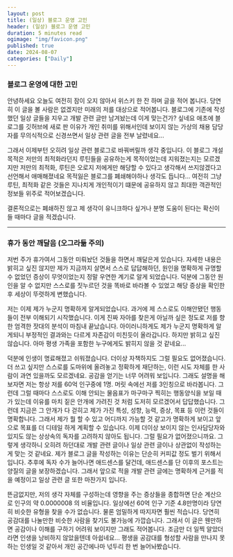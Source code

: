 ```yaml
---
layout: post
title: (일상) 블로그 운영 고민
header: (일상) 블로그 운영 고민
duration: 5 minutes read
ogimage: "img/favicon.png"
published: true
date: 2024-08-07
categories: ["Daily"]
---
```

### 블로그 운영에 대한 고민

안녕하세요 오늘도 여전히 잠이 오지 않아서 위스키 한 잔 하며 글을 적어 봅니다.
당연히 이 글을 볼 사람은 없겠지만 미래의 저를 대상으로 적어봅니다.
블로그에 기존에 작성했던 일상 글들을 지우고 개발 관련 글만 남겨놨는데 이게 맞는건가? 싶네요
애초에 블로그를 깃허브에 새로 판 이유가 개인 취미를 위해서인데 보이지 않는 가상의 채용 담당자를
무의식적으로 신경쓰면서 일상 관련 글을 전부 날렸네요...

그래서 이제부턴 오히려 일상 관련 블로그로 바꿔버릴까 생각 중입니다.
이 블로그 개설 목적은 저만의 최적화라던지 루틴들을 공유하는게 목적이었는데 
지워졌는지는 모르겠지만 저만의 최적화, 루틴은 오로지 저에게만 해당할 수 있다고 생각해서 쓰지않겠다고 선언해서
애매해졌네요 목적잃은 블로그를 폐쇄해야하나 생각도 듭니다...
여전히 그냥 루틴, 최적화 같은 것들은 지나치게 개인적이기 떄문에 공유하지 않고 최대한 객관적인 정보들 위주로 적어보겠습니다.

결론적으로는 폐쇄하진 않고 제 생각이 유니크하다 싶거나 분명 도움이 된다는 확신이 들 때마다 글을 적겠습니다.

---

### 휴가 동안 깨달음 (오그라듦 주의)
저번 주가 휴가여서 그동안 미뤄놨던 것들을 하면서 깨달은게 있습니다.
자세한 내용은 밝히고 싶진 않지만 제가 지금까지 살면서 스스로 답답해하던, 원인을 명확하게 규명할 수 없었던 증상이
무엇이었는지 정말 우연한 계기로 알게 되었습니다.
덕분에 그동안 원인을 알 수 없지만 
스스로를 짓누르던 것을 똑바로 바라볼 수 있었고 해당 증상을 확인한 후 세상이 뚜렷하게 변했습니다.

저는 이제 제가 누군지 명확하게 알게되었습니다. 과거에 제 스스로도 이해안됐던 행동들이 전부 이해되기 시작했습니다.
이게 진짜 자아를 찾은게 아닐까 싶은 정도로 저를 향한 엄격한 잣대의 분석이 마침내 끝났습니다.
아이러니하게도 제가 누군지 명확하게 알게되니 부정적인 결과와는 다르게 자존감이 미친듯이 올라갑니다.
하지만 밝히고 싶진 않습니다. 아마 평생 가족을 포함한 누구에게도 밝히지 않을 것 같네요...

덕분에 인생이 명료해졌고 쉬워졌습니다. 더이상 자책하지도 그럴 필요도 없어졌습니다.
더 쓰고 싶지만 스스로를 도마위에 올려놓고 정확하게 재단하는, 이런 시도 자체를 한 사람이 과연 있을까도 모르겠네요.
공감을 얻기는 너무 어려워 보입니다.
그래도 설명을 해보자면 저는 항상 저를 60억 인구중에 1명. 머릿 속에선 저를 3인칭으로 바라봅니다. 
그런데 그럴 때마다 스스로도 이해 안되는 물음표가 마구마구 찍히는 행동양식을 보일 때가 있는데 
이유를 마치 짙은 안개에 가려진 것 처럼 도저히 모르겠어서 답답했습니다.
그런데 지금은 그 안개가 다 걷히고 제가 가진 특성, 성향, 능력, 증상, 목표 등 이런 것들이 명확합니다.
그래서 제가 뭘 할 수 있고 어디까지 가능할 것 같고가 명확하게 보이고 앞으로 목표를 더 디테일 하게 계획할 수 있습니다.
이제 더이상 보이지 않는 인사담당자와 있지도 않는 상상속의 독자를 고려하지 않아도 됩니다. 그럴 필요가 없어졌으니까요.
그렇게 생각하니 오히려 하던대로 개발 관련 글이나 일상 관련 글이나 상관없이 작성하는게 맞는 것 같네요.
제가 블로그 글을 작성하는 이유는 단순히 커피값 정도 벌기 위해서 입니다.
추후에 독자 수가 늘어나면 애드센스를 달건데, 애드센스를 단 이후의 포스트는 양질의 글을 보장하겠습니다.
그래서 앞으로 적을 개발 관련 글에는 명확하게 근거를 적을 예정이고 일상 관련 글 또한 마찬가지 입니다. 


뜬금없지만, 저의 생각 자체를 구성하는데 영향을 주는 증상들을 종합하면 단순 계산으로 인구의 약 0.0000008 의 비율입니다. 
일상에선 60억 인구 기준 4.8만명이라 당연히 비슷한 유형을 찾을 수가 없습니다. 
물론 엄밀하게 따지자면 훨씬 적습니다.
당연히 공감대를 나눌만한 비슷한 사람을 찾기도 불가능에 가깝습니다. 
그래서 이 글은 웬만하면 공감이나 이해를 구하기 어려워 보이지만 그래도 적어봅니다.
조금만 더 일찍 알았더라면 인생을 낭비하지 않았을텐데 아쉽네요... 
평생을 공감대를 형성할 사람을 만나지 못하는 인생일 것 같아서 개인 공간에나마 넋두리 한 번 늘어놔봤습니다.